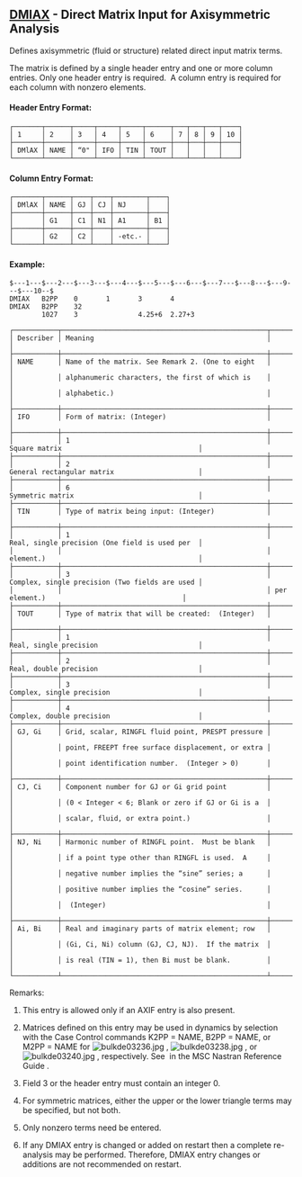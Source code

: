 ## [DMIAX](https://help.hexagonmi.com/bundle/MSC_Nastran_2022.4/page/Nastran_Combined_Book/qrg/bulkde/TOC.DMIAX.xhtml) - Direct Matrix Input for Axisymmetric Analysis

Defines axisymmetric (fluid or structure) related direct input matrix terms.

The matrix is defined by a single header entry and one or more column entries. Only one header entry is required.  A column entry is required for each column with nonzero elements.

#### Header Entry Format:

```text
┌───────┬──────┬─────┬─────┬─────┬──────┬───┬───┬───┬────┐
│ 1     │ 2    │ 3   │ 4   │ 5   │ 6    │ 7 │ 8 │ 9 │ 10 │
├───────┼──────┼─────┼─────┼─────┼──────┼───┼───┼───┼────┤
│ DMlAX │ NAME │ “0" │ IFO │ TIN │ TOUT │   │   │   │    │
└───────┴──────┴─────┴─────┴─────┴──────┴───┴───┴───┴────┘
```
#### Column Entry Format:

```text
┌───────┬──────┬────┬────┬────────┬────┐
│ DMlAX │ NAME │ GJ │ CJ │ NJ     │    │
├───────┼──────┼────┼────┼────────┼────┤
│       │ G1   │ C1 │ N1 │ A1     │ B1 │
├───────┼──────┼────┼────┼────────┼────┤
│       │ G2   │ C2 │    │ -etc.- │    │
└───────┴──────┴────┴────┴────────┴────┘
```
#### Example:

```nastran
$---1---$---2---$---3---$---4---$---5---$---6---$---7---$---8---$---9---$---10--$
DMIAX   B2PP    0       1       3       4                                       
DMIAX   B2PP    32                                                              
        1027    3               4.25+6  2.27+3                                  
```
```text
┌───────────┬───────────────────────────────────────────────────┬────────────────────────────────────────────────┐
│ Describer │ Meaning                                           │                                                │
├───────────┼───────────────────────────────────────────────────┼────────────────────────────────────────────────┤
│ NAME      │ Name of the matrix. See Remark 2. (One to eight   │                                                │
│           │ alphanumeric characters, the first of which is    │                                                │
│           │ alphabetic.)                                      │                                                │
├───────────┼───────────────────────────────────────────────────┼────────────────────────────────────────────────┤
│ IFO       │ Form of matrix: (Integer)                         │                                                │
├───────────┼───────────────────────────────────────────────────┼────────────────────────────────────────────────┤
│           │ 1                                                 │ Square matrix                                  │
├───────────┼───────────────────────────────────────────────────┼────────────────────────────────────────────────┤
│           │ 2                                                 │ General rectangular matrix                     │
├───────────┼───────────────────────────────────────────────────┼────────────────────────────────────────────────┤
│           │ 6                                                 │ Symmetric matrix                               │
├───────────┼───────────────────────────────────────────────────┼────────────────────────────────────────────────┤
│ TIN       │ Type of matrix being input: (Integer)             │                                                │
├───────────┼───────────────────────────────────────────────────┼────────────────────────────────────────────────┤
│           │ 1                                                 │ Real, single precision (One field is used per  │
│           │                                                   │ element.)                                      │
├───────────┼───────────────────────────────────────────────────┼────────────────────────────────────────────────┤
│           │ 3                                                 │ Complex, single precision (Two fields are used │
│           │                                                   │ per element.)                                  │
├───────────┼───────────────────────────────────────────────────┼────────────────────────────────────────────────┤
│ TOUT      │ Type of matrix that will be created:  (Integer)   │                                                │
├───────────┼───────────────────────────────────────────────────┼────────────────────────────────────────────────┤
│           │ 1                                                 │ Real, single precision                         │
├───────────┼───────────────────────────────────────────────────┼────────────────────────────────────────────────┤
│           │ 2                                                 │ Real, double precision                         │
├───────────┼───────────────────────────────────────────────────┼────────────────────────────────────────────────┤
│           │ 3                                                 │ Complex, single precision                      │
├───────────┼───────────────────────────────────────────────────┼────────────────────────────────────────────────┤
│           │ 4                                                 │ Complex, double precision                      │
├───────────┼───────────────────────────────────────────────────┼────────────────────────────────────────────────┤
│ GJ, Gi    │ Grid, scalar, RINGFL fluid point, PRESPT pressure │                                                │
│           │ point, FREEPT free surface displacement, or extra │                                                │
│           │ point identification number.  (Integer > 0)       │                                                │
├───────────┼───────────────────────────────────────────────────┼────────────────────────────────────────────────┤
│ CJ, Ci    │ Component number for GJ or Gi grid point          │                                                │
│           │ (0 < Integer < 6; Blank or zero if GJ or Gi is a  │                                                │
│           │ scalar, fluid, or extra point.)                   │                                                │
├───────────┼───────────────────────────────────────────────────┼────────────────────────────────────────────────┤
│ NJ, Ni    │ Harmonic number of RINGFL point.  Must be blank   │                                                │
│           │ if a point type other than RINGFL is used.  A     │                                                │
│           │ negative number implies the “sine” series; a      │                                                │
│           │ positive number implies the “cosine” series.      │                                                │
│           │  (Integer)                                        │                                                │
├───────────┼───────────────────────────────────────────────────┼────────────────────────────────────────────────┤
│ Ai, Bi    │ Real and imaginary parts of matrix element; row   │                                                │
│           │ (Gi, Ci, Ni) column (GJ, CJ, NJ).  If the matrix  │                                                │
│           │ is real (TIN = 1), then Bi must be blank.         │                                                │
└───────────┴───────────────────────────────────────────────────┴────────────────────────────────────────────────┘
```
Remarks:

1. This entry is allowed only if an AXIF entry is also present.

2. Matrices defined on this entry may be used in dynamics by selection with the Case Control commands K2PP = NAME, B2PP = NAME, or M2PP = NAME for  ![bulkde03236.jpg](https://help-be.hexagonmi.com/bundle/MSC_Nastran_2022.4/page/Nastran_Combined_Book/qrg/bulkde/../../../assets/bulkde03236.jpg?_LANG=enus) ,  ![bulkde03238.jpg](https://help-be.hexagonmi.com/bundle/MSC_Nastran_2022.4/page/Nastran_Combined_Book/qrg/bulkde/../../../assets/bulkde03238.jpg?_LANG=enus) , or  ![bulkde03240.jpg](https://help-be.hexagonmi.com/bundle/MSC_Nastran_2022.4/page/Nastran_Combined_Book/qrg/bulkde/../../../assets/bulkde03240.jpg?_LANG=enus) , respectively. See   in the  MSC Nastran Reference Guide .

3. Field 3 or the header entry must contain an integer 0.

4. For symmetric matrices, either the upper or the lower triangle terms may be specified, but not both.

5. Only nonzero terms need be entered.

6. If any DMIAX entry is changed or added on restart then a complete re-analysis may be performed. Therefore, DMIAX entry changes or additions are not recommended on restart.

